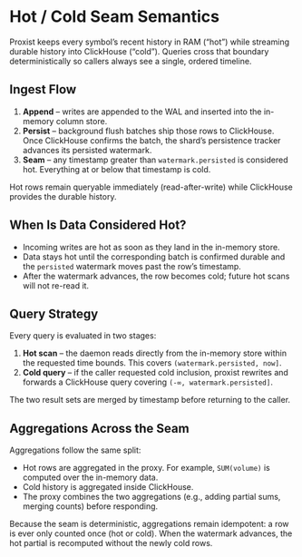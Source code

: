 # Hot / Cold Seam Semantics

Proxist keeps every symbol’s recent history in RAM (“hot”) while streaming
durable history into ClickHouse (“cold”). Queries cross that boundary
deterministically so callers always see a single, ordered timeline.

## Ingest Flow

1. **Append** – writes are appended to the WAL and inserted into the in-memory
   column store.
2. **Persist** – background flush batches ship those rows to ClickHouse. Once
   ClickHouse confirms the batch, the shard’s persistence tracker advances its
   persisted watermark.
3. **Seam** – any timestamp greater than `watermark.persisted` is considered
   hot. Everything at or below that timestamp is cold.

Hot rows remain queryable immediately (read-after-write) while ClickHouse
provides the durable history.

## When Is Data Considered Hot?

- Incoming writes are hot as soon as they land in the in-memory store.
- Data stays hot until the corresponding batch is confirmed durable and the
  `persisted` watermark moves past the row’s timestamp.
- After the watermark advances, the row becomes cold; future hot scans will not
  re-read it.

## Query Strategy

Every query is evaluated in two stages:

1. **Hot scan** – the daemon reads directly from the in-memory store within the
   requested time bounds. This covers `(watermark.persisted, now]`.
2. **Cold query** – if the caller requested cold inclusion, proxist rewrites and
   forwards a ClickHouse query covering `(-∞, watermark.persisted]`.

The two result sets are merged by timestamp before returning to the caller.

## Aggregations Across the Seam

Aggregations follow the same split:

- Hot rows are aggregated in the proxy. For example, `SUM(volume)` is computed
  over the in-memory data.
- Cold history is aggregated inside ClickHouse.
- The proxy combines the two aggregations (e.g., adding partial sums, merging
  counts) before responding.

Because the seam is deterministic, aggregations remain idempotent: a row is
ever only counted once (hot or cold). When the watermark advances, the hot
partial is recomputed without the newly cold rows.
